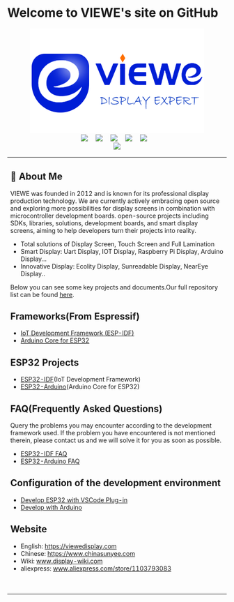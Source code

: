 # Welcome to VIEWE's site on GitHub
  <div align="center">
  <img src="https://github.com/VIEWESMART/image/blob/main/%E5%BE%AE%E4%BF%A1%E5%9B%BE%E7%89%87_20241130151601.png">
    <div>
    <a href="https://www.youtube.com/@viewedisplay"><img src="https://img.shields.io/badge/YouTube-油管-c32136" /></a>&emsp;
    <a href="https://www.facebook.com/people/Shenzhen-VIEWE-Technology-Co-Ltd/100082912943630/"><img src="https://img.shields.io/badge/Facebook-脸书-blue" /></a>&emsp;
    <a href="https://www.linkedin.com/company/viewe/posts/?feedView=all"><img src="https://img.shields.io/badge/Linkedin-领英-07c160" /></a>&emsp;
    <a href="https://space.bilibili.com/1545248509?spm_id_from=333.337.search-card.all.click"><img src="https://img.shields.io/badge/Bilibili-B站-ff69b4" /></a>&emsp;
       <a href="https://www.tiktok.com/@www.viewedisplay.com"><img src="https://img.shields.io/badge/TikTok-抖音-blue" /></a>&emsp;
  </div>
  <div>
    <a href="https://viewedisplay.com/">
      <img src="https://readme-typing-svg.demolab.com?font=Fira+Code&pause=1000&width=435&lines=Focusing on;IOT Smart GUI and display;touch total solutions&center=true&size=27" />
    </a>
  </div>

    
</div>

<table>  
<tr><td>

## 🤺 About Me
VIEWE was founded in 2012 and is known for its professional display production technology. We are currently actively embracing open source and exploring more possibilities for display screens in combination with microcontroller development boards. open-source projects including SDKs, libraries, solutions, development boards, and smart display screens, aiming to help developers turn their projects into reality.
* Total solutions of Display Screen, Touch Screen and Full Lamination
* Smart Display: Uart Display, IOT Display, Raspberry Pi Display, Arduino Display…
* Innovative Display: Ecolity Display, Sunreadable Display, NearEye Display..

Below you can see some key projects and documents.Our full repository list can be found [here](https://github.com/VIEWESMART?tab=repositories).
## Frameworks(From Espressif)
* [IoT Development Framework (ESP-IDF)](https://github.com/VIEWESMART/esp-idf)
* [Arduino Core for ESP32](https://github.com/VIEWESMART/arduino-esp32)
  
## ESP32 Projects
* [ESP32-IDF](https://github.com/VIEWESMART/ESP32-IDF)(IoT Development Framework)
* [ESP32-Arduino](https://github.com/VIEWESMART/ESP32-Arduino)(Arduino Core for ESP32)

## FAQ(Frequently Asked Questions)
Query the problems you may encounter according to the development framework used. If the problem you have encountered is not mentioned therein, please contact us and we will solve it for you as soon as possible.
* [ESP32-IDF FAQ](https://github.com/VIEWESMART/ESP32-IDF/tree/main/main/docs/FAQ.md)
* [ESP32-Arduino FAQ](https://github.com/VIEWESMART/ESP32-Arduino/blob/main/docs/FAQ.md)

## Configuration of the development environment
* [Develop  ESP32 with VSCode Plug-in](https://github.com/VIEWESMART/ESP32-IDF/blob/main/docs/Develop%20with%20VSCode%20Plug-in.docx)
* [Develop with Arduino](https://github.com/VIEWESMART/ESP32-Arduino/blob/main/docs/Arduino%20develops%20the%20general%20environment%20configura.pdf)

## Website
* English: https://viewedisplay.com
* Chinese: https://www.chinasunyee.com
* Wiki: www.display-wiki.com
* aliexpress: www.aliexpress.com/store/1103793083
<tr><td>
  <table>
<!--
**VIEWESMART/VIEWESMART** is a ✨ _special_ ✨ repository because its `README.md` (this file) appears on your GitHub profile.

Here are some ideas to get you started:

- 🔭 I’m currently working on ...
- 🌱 I’m currently learning ...
- 👯 I’m looking to collaborate on ...
- 🤔 I’m looking for help with ...
- 💬 Ask me about ...
- 📫 How to reach me: ...
- 😄 Pronouns: ...
- ⚡ Fun fact: ...
-->
